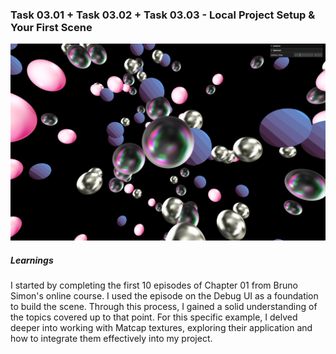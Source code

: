 ###  Task 03.01 + Task 03.02 + Task 03.03 - Local Project Setup & Your First Scene

<img src=img/Preview.png alt="alt text" width="600">

##### Learnings

I started by completing the first 10 episodes of Chapter 01 from Bruno Simon's online course. I used the episode on the Debug UI as a foundation to build the scene. Through this process, I gained a solid understanding of the topics covered up to that point. For this specific example, I delved deeper into working with Matcap textures, exploring their application and how to integrate them effectively into my project.